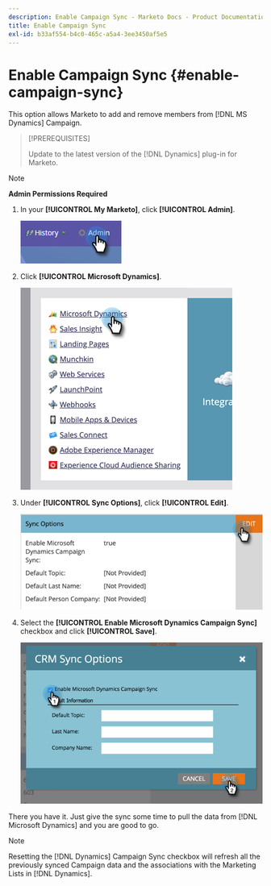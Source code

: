 ```yaml
---
description: Enable Campaign Sync - Marketo Docs - Product Documentation
title: Enable Campaign Sync
exl-id: b33af554-b4c0-465c-a5a4-3ee3450af5e5
---
```

# Enable Campaign Sync {#enable-campaign-sync}

This option allows Marketo to add and remove members from [!DNL MS Dynamics] Campaign.

>[!PREREQUISITES]
>
>Update to the latest version of the [!DNL Dynamics] plug-in for Marketo.

>[!NOTE]
>
>**Admin Permissions Required**

1. In your **[!UICONTROL My Marketo]**, click **[!UICONTROL Admin]**.

   ![](assets/enable-campaign-sync-1.png)

1. Click **[!UICONTROL Microsoft Dynamics]**.

   ![](assets/enable-campaign-sync-2.png)

1. Under **[!UICONTROL Sync Options]**, click **[!UICONTROL Edit]**.

   ![](assets/enable-campaign-sync-3.png)

1. Select the **[!UICONTROL Enable Microsoft Dynamics Campaign Sync]** checkbox and click **[!UICONTROL Save]**.

   ![](assets/enable-campaign-sync-4.png)

There you have it. Just give the sync some time to pull the data from [!DNL Microsoft Dynamics] and you are good to go.

>[!NOTE]
>
>Resetting the [!DNL Dynamics] Campaign Sync checkbox will refresh all the previously synced Campaign data and the associations with the Marketing Lists in [!DNL Dynamics].
